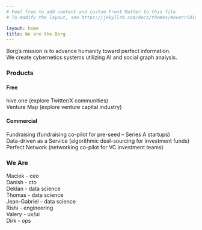 ```yaml
---
# Feel free to add content and custom Front Matter to this file.
# To modify the layout, see https://jekyllrb.com/docs/themes/#overriding-theme-defaults

layout: home
title: We are the Borg
---
```

Borg’s mission is to advance humanity toward perfect information.      
We create cybernetics systems utilizing AI and social graph analysis.      


### Products      
#### Free      
hive.one (explore Twitter/X communities)      
Venture Map (explore venture capital industry)      
#### Commercial      
Fundraising (fundraising co-pilot for pre-seed – Series A startups)      
Data-driven as a Service (algorithmic deal-sourcing for investment funds)      
Perfect Network (networking co-pilot for VC investment teams)      


### We Are

Maciek - ceo      
Danish - cto      
Deklan - data science      
Thomas - data science      
Jean-Gabriel - data science      
Rishi - engineering      
Valery - ux/ui      
Dirk - ops      

